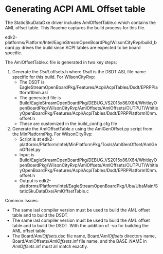 # **Generating ACPI AML Offset table**

The StaticSkuDataDxe driver includes AmlOffsetTable.c which contains the AML offset table.  This Readme captures the build process for this file.

edk2-platforms/Platform/Intel/EagleStreamOpenBoardPkg/WilsonCityRvp/build_board.py drives the build since ACPI tables are expected to be board specific.

The AmlOffsetTable.c file is generated in two key steps:
1. Generate the *Dsdt*.offsets.h where *Dsdt* is the DSDT ASL file name specific for this build. For WilsonCityRvp:
   * The DSDT is EagleStreamOpenBoardPkg/Features/Acpi/AcpiTables/Dsdt/EPRPPlatform10nm.asl
   * The generated file is Build/EagleStreamOpenBoardPkg/DEBUG_VS2015x86/X64/WhitleyOpenBoardPkg/WilsonCityRvp/AmlOffsets/AmlOffsets/OUTPUT/WhitleyOpenBoardPkg/Features/Acpi/AcpiTables/Dsdt/EPRPPlatform10nm.offset.h
   * These are customized in the build_config.cfg file
2. Generate the AmlOffsetTable.c using the AmlGenOffset.py script from the MinPlatformPkg. For WilsonCityRvp:
   * Script is at edk2-platforms/Platform/Intel/MinPlatformPkg/Tools/AmlGenOffset/AmlGenOffset.py
   * Input is Build/EagleStreamOpenBoardPkg/DEBUG_VS2015x86/X64/WhitleyOpenBoardPkg/WilsonCityRvp/AmlOffsets/AmlOffsets/OUTPUT/WhitleyOpenBoardPkg/Features/Acpi/AcpiTables/Dsdt/EPRPPlatform10nm.offset.h
   * Output is edk2-platforms/Platform/Intel/EagleStreamOpenBoardPkg/Uba/UbaMain/StaticSkuDataDxe/AmlOffsetTable.c

Common Issues:
* The same iasl compiler version must be used to build the AML offset table and to build the DSDT.
* The same iasl compiler version must be used to build the AML offset table and to build the DSDT.  With the addition of -so for building the AML offset table.
* The Board/*AmlOffsets*.dsc file name, Board/*AmlOffsets* directory name, Board/AmlOffsets/*AmlOffsets*.inf file name, and the BASE_NAME in *AmlOffsets*.inf must all match exactly.

